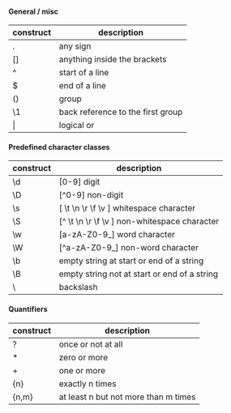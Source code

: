 #### General / misc

| construct | description                       |
|-----------|-----------------------------------|
| .         | any sign                          |
| []        | anything inside the brackets      |
| ^         | start of a line                   |
| $         | end of a line                     |
| ()        | group                             |
| \1        | back reference to the first group |
| \|        | logical or                        |

#### Predefined character classes

| construct | description                                  |
|-----------|----------------------------------------------|
| \d        | [0-9] digit                                  |
| \D        | [^0-9] non-digit                             |
| \s        | [ \t \n \r \f \v ] whitespace character      |
| \S        | [^ \t \n \r \f \v ] non-whitespace character |
| \w        | [a-zA-Z0-9_] word character                  |
| \W        | [^a-zA-Z0-9_] non-word character             |
| \b        | empty string at start or end of a string     |
| \B        | empty string not at start or end of a string |
| \\        | backslash                                    |

#### Quantifiers

| construct | description                          |
|-----------|--------------------------------------|
| ?         | once or not at all                   |
| *         | zero or more                         |
| +         | one or more                          |
| {n}       | exactly n times                      |
| {n,m}     | at least n but not more than m times |

